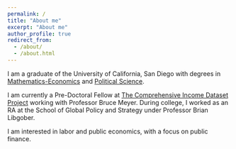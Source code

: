 ```yaml
---
permalink: /
title: "About me"
excerpt: "About me"
author_profile: true
redirect_from: 
  - /about/
  - /about.html
---
```


I am a graduate of the University of California, San Diego with degrees in [Mathematics-Economics](https://www.math.ucsd.edu/students/undergraduate/ma33-joint-major-in-math-econ/) and [Political Science](https://polisci.ucsd.edu/undergrad/major-and-minor-requirements/general.html).

I am currently a Pre-Doctoral Fellow at [The Comprehensive Income Dataset Project](https://cid.harris.uchicago.edu/) working with Professor Bruce Meyer. During college, I worked as an RA at the School of Global Policy and Strategy under Professor Brian Libgober.

I am interested in labor and public economics, with a focus on public finance.